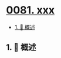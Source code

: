 # [0081. xxx](https://github.com/Tdahuyou/TNotes.leetcode/tree/main/notes/0081.%20xxx)

<!-- region:toc -->

- [1. 📝 概述](#1--概述)

<!-- endregion:toc -->

## 1. 📝 概述
